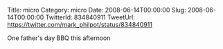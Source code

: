 Title: micro
Category: micro
Date: 2008-06-14T00:00:00
Slug: 2008-06-14T00:00:00
TwitterId: 834840911
TweetUrl: https://twitter.com/mark_philpot/status/834840911

One father's day BBQ this afternoon